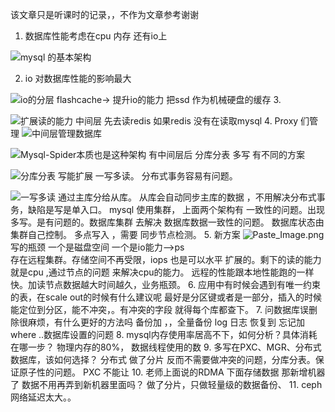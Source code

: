 该文章只是听课时的记录，，不作为文章参考谢谢
1. 数据库性能考虑在cpu 内存 还有io上

![mysql 的基本架构](http://upload-images.jianshu.io/upload_images/4237685-b91df73d0a48949a.png?imageMogr2/auto-orient/strip%7CimageView2/2/w/1240)

2. io 对数据库性能的影响最大

![io的分层](http://upload-images.jianshu.io/upload_images/4237685-98634e49212761d0.png?imageMogr2/auto-orient/strip%7CimageView2/2/w/1240)
flashcache->  提升io的能力 把ssd 作为机械硬盘的缓存
3.

![扩展读的能力](http://upload-images.jianshu.io/upload_images/4237685-14b4cd56275ad66b.png?imageMogr2/auto-orient/strip%7CimageView2/2/w/1240)
中间层 先去读redis  如果redis 没有在读取mysql
4. Proxy 们管理 
![中间层管理数据库](http://upload-images.jianshu.io/upload_images/4237685-9f4f18d360a9aeb3.png?imageMogr2/auto-orient/strip%7CimageView2/2/w/1240)

![Mysql-Spider本质也是这种架构](http://upload-images.jianshu.io/upload_images/4237685-bea2c7c7780cd72f.png?imageMogr2/auto-orient/strip%7CimageView2/2/w/1240)
有中间层后 分库分表 多写 有不同的方案

![分库分表](http://upload-images.jianshu.io/upload_images/4237685-ae48d3547c37dab6.png?imageMogr2/auto-orient/strip%7CimageView2/2/w/1240)
写能扩展  一写多读。  分布式事务容易有问题。

![一写多读 ](http://upload-images.jianshu.io/upload_images/4237685-1eb94f51ed8da311.png?imageMogr2/auto-orient/strip%7CimageView2/2/w/1240)
通过主库分给从库。  从库会自动同步主库的数据 ，不用解决分布式事务，缺陷是写是单入口。 mysql 使用集群， 上面两个架构有 一致性的问题。出现多写。是有问题的。数据库集群 去解决 数据库数据一致性的问题。 数据库状态由 集群自己控制。
多点写入 ，需要 同步节点检测。 
5. 新方案
![Paste_Image.png](http://upload-images.jianshu.io/upload_images/4237685-7cb57c1a74a59d8d.png?imageMogr2/auto-orient/strip%7CimageView2/2/w/1240)
写的瓶颈   一个是磁盘空间 一个是io能力-->ps  
存在远程集群。存储空间不再受限，iops 也是可以水平 扩展的。剩下的读的能力就是cpu ,通过节点的问题 来解决cpu的能力。  远程的性能跟本地性能跑的一样快。加读节点数据越大时间越久，业务瓶颈。
6. 应用中有时候会遇到有唯一约束的表，在scale out的时候有什么建议呢
 最好是分区键或者是一部分，插入的时候能定位到分区，能不冲突，。有冲突的字段 就得每个库都查下。
7. 问数据库误删除很麻烦，有什么更好的方法吗
备份加 ，，全量备份 log 日志 恢复到
忘记加where  ..数据库设置的问题
8. mysql内存使用率居高不下，如何分析？具体消耗在哪一步？
  物理内存的80%， 数据线程使用的数
9. 多写在PXC、MGR、分布式数据库，该如何选择？
分布式 做了分片 反而不需要做冲突的问题，分库分表。保证原子性的问题。
PXC 不能让
10. 老师上面说的RDMA 下面存储数据 那新增机器了 数据不用再弄到新机器里面吗？
  做了分片，只做轻量级的数据备份、
11. ceph 网络延迟太大。。
